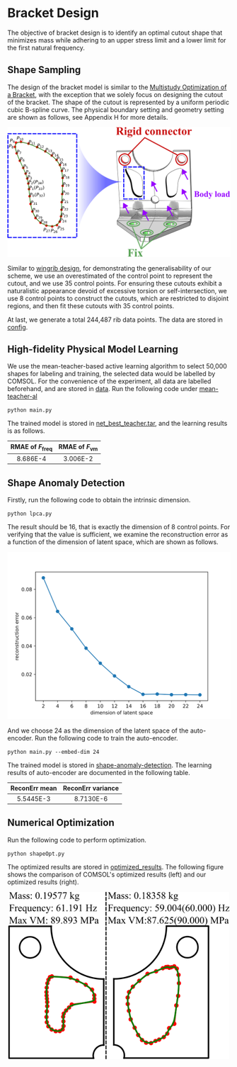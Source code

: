 # Bracket Design

The objective of bracket design is to identify an optimal cutout shape that
minimizes mass while adhering to an upper stress limit and a lower limit for 
the first natural frequency.

## Shape Sampling

The design of the bracket model is similar to the [Multistudy Optimization of a Bracket](https://comsol.com/model/multistudy-optimization-of-a-bracket-19761),
with the exception that we solely focus on designing the cutout of the bracket. The shape of the cutout
is represented by a uniform periodic cubic B-spline curve. The physical boundary setting and
geometry setting are shown as follows, see Appendix H for more details.
<div align="center">
    <img src="figs/bracket_model_phy.svg">
</div>

Similar to [wingrib design](../wingrib_design), for demonstrating the generalisability of our scheme,
we use an overestimated of the control point to represent the cutout, and we use 35 control points. For ensuring these cutouts
exhibit a naturalistic appearance devoid of excessive torsion or self-intersection, we use 8 control points 
to construct the cutouts, which are restricted to disjoint regions, and then fit these 
cutouts with 35 control points.


At last, we generate a total 244,487 rib data points. The data are stored in [config](config).

## High-fidelity Physical Model Learning

We use the mean-teacher-based active learning algorithm to select 50,000 shapes 
for labeling and training, the selected data would be labelled by COMSOL. For the convenience of the experiment, all data are labelled beforehand, and are stored in [data](data).
Run the following code under [mean-teacher-al](mean-teacher-al)

```
python main.py
```
The trained model is stored in [net_best_teacher.tar](mean-teacher-al/results-al-semi/net_best_teacher.tar),
and the learning results is as follows.

| $\text{RMAE}$ of $F_\text{freq}$ | $\text{RMAE}$ of $F_\text{vm}$ |
|:--------------------------------:|:------------------------------:|
|             8.686E-4             |            3.006E-2            |

## Shape Anomaly Detection

Firstly, run the following code to obtain the intrinsic dimension.

```
python lpca.py
```

The result should be 16, that is exactly the dimension of 8 control points. 
For verifying that the value is sufficient, 
we examine the reconstruction error as a function
of the dimension of latent space, which are shown as follows.
<div align="center">
    <img src="figs/bracket_ae_ID.svg">
</div>

And we choose 24 as the dimension of the latent space of the auto-encoder. 
Run the following code to train the auto-encoder.
```
python main.py --embed-dim 24
```
The trained model is stored in [shape-anomaly-detection](shape-anomaly-detection).
The learning results of auto-encoder are documented in the following table.

| ReconErr mean | ReconErr variance |
|:-------------:|:-----------------:|
|   5.5445E-3   |     8.7130E-6     |

## Numerical Optimization

Run the following code to perform optimization.

```
python shapeOpt.py
```

The optimized results are stored in [optimized_results](optimized_results).
The following figure shows 
the comparison of COMSOL's optimized results (left) and our optimized results (right).

<div align="center">
    <img src="figs/bracket_opt.svg" width="500">
</div>

